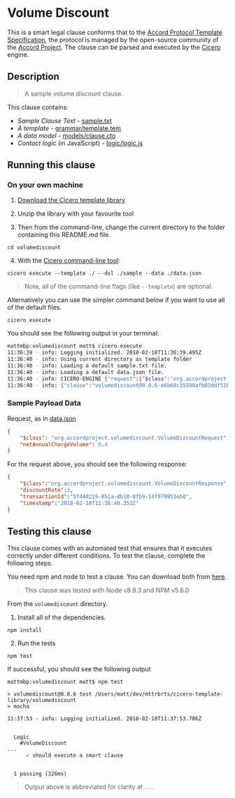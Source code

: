 
# Volume Discount

This is a smart legal clause conforms that to the [Accord Protocol Template Specification](https://docs.google.com/document/d/1UacA_r2KGcBA2D4voDgGE8jqid-Uh4Dt09AE-shBKR0), the protocol is managed by the open-source community of the [Accord Project](https://accordproject.org). The clause can be parsed and executed by the [Cicero](https://github.com/accordproject/cicero) engine.

## Description

> A sample volume discount clause.

This clause contains:
- *Sample Clause Text* - [sample.txt]()
- *A template* - [grammar/template.tem]()
- *A data model* - [models/clause.cto]()
- *Contact logic* (in JavaScript) - [logic/logic.js]()

## Running this clause

### On your own machine

1. [Download the Cicero template library](https://github.com/accordproject/cicero-template-library/archive/master.zip)

2. Unzip the library with your favourite tool

3. Then from the command-line, change the current directory to the folder containing this README.md file.
```
cd volumediscount
```
4. With the [Cicero command-line tool](https://github.com/accordproject/cicero#installation):
```
cicero execute --template ./ --dsl ./sample --data ./data.json
```
> Note, all of the command-line flags (like `--template`) are optional.

Alternatively you can use the simpler command below if you want to use all of the default files.
```
cicero execute
```

You should see the following output in your terminal:
```bash
mattmbp:volumediscount matt$ cicero execute
11:36:39 - info: Logging initialized. 2018-02-18T11:36:39.495Z
11:36:40 - info: Using current directory as template folder
11:36:40 - info: Loading a default sample.txt file.
11:36:40 - info: Loading a default data.json file.
11:36:40 - info: CICERO-ENGINE {"request":{"$class":"org.accordproject.volumediscount.VolumeDiscountRequest","netAnnualChargeVolume":0.4,"transactionId":"06b93a11-2d74-4030-a486-f35449ac032f","timestamp":"2018-02-18T11:36:40.340Z"},"response":{"$class":"org.accordproject.volumediscount.VolumeDiscountResponse","transactionId":"5f448219-851a-4b10-8fb9-14f979951ebd","timestamp":"2018-02-18T11:36:40.353Z"},"data":{"$class":"org.accordproject.volumediscount.TemplateModel","firstVolume":1,"secondVolume":10,"firstRate":3,"secondRate":2.9,"thirdRate":2.8}}
11:36:40 - info: {"clause":"volumediscount@0.0.6-e6b68c35598afb65ddf51bfc40ada8cb482cb441605eb0285d46e708f8654d58","request":{"$class":"org.accordproject.volumediscount.VolumeDiscountRequest","netAnnualChargeVolume":0.4},"response":{"$class":"org.accordproject.volumediscount.VolumeDiscountResponse","discountRate":3,"transactionId":"5f448219-851a-4b10-8fb9-14f979951ebd","timestamp":"2018-02-18T11:36:40.353Z"}}
```

### Sample Payload Data


Request, as in [data.json](https://github.com/accordproject/cicero-template-library/blob/master/perishable-goods/data.json)
```json
{
    "$class": "org.accordproject.volumediscount.VolumeDiscountRequest",
    "netAnnualChargeVolume": 0.4
}
```

For the request above, you should see the following response:
```json
{
    "$class":"org.accordproject.volumediscount.VolumeDiscountResponse",
    "discountRate":3,
    "transactionId":"5f448219-851a-4b10-8fb9-14f979951ebd",
    "timestamp":"2018-02-18T11:36:40.353Z"
}
```


## Testing this clause

This clause comes with an automated test that ensures that it executes correctly under different conditions. To test the clause, complete the following steps.

You need npm and node to test a clause. You can download both from [here](https://nodejs.org/).

> This clause was tested with Node v8.9.3 and NPM v5.6.0

From the `volumediscount` directory.

1. Install all of the dependencies.
```
npm install
```

2. Run the tests
```
npm test
```
If successful, you should see the following output
```
mattmbp:volumediscount matt$ npm test

> volumediscount@0.0.6 test /Users/matt/dev/mttrbrts/cicero-template-library/volumediscount
> mocha

11:37:53 - info: Logging initialized. 2018-02-18T11:37:53.706Z


  Logic
    #VolumeDiscount
...
      ✓ should execute a smart clause


  1 passing (326ms)

```
> Output above is abbreviated for clarity at `...`